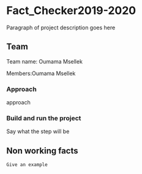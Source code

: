 # Fact_Checker2019-2020

Paragraph of project description goes here

## Team
Team name: Oumama Msellek

Members:Oumama Msellek

### Approach

approach
### Build and run the project

Say what the step will be

## Non working facts

```
Give an example
```

